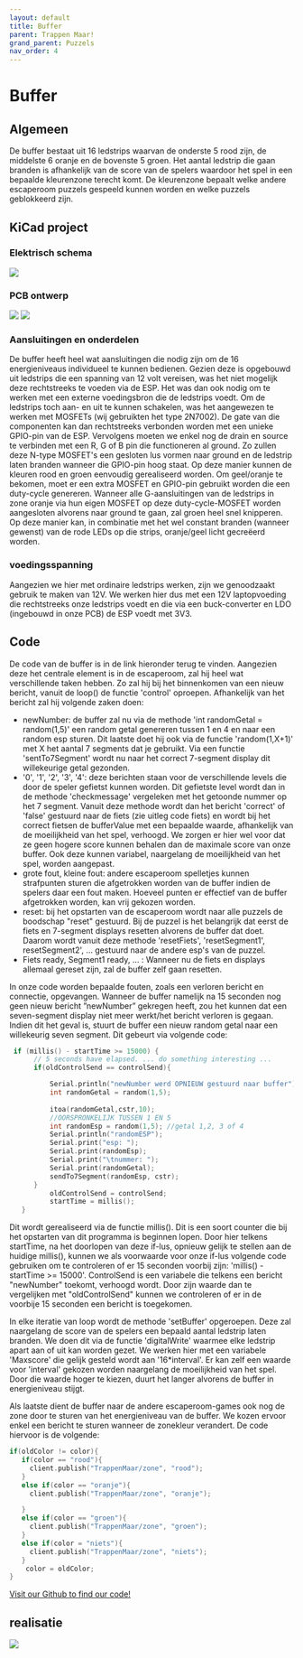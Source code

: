 ```yaml
---
layout: default
title: Buffer
parent: Trappen Maar!
grand_parent: Puzzels
nav_order: 4
---
```

# Buffer
## Algemeen
De buffer bestaat uit 16 ledstrips waarvan de onderste 5 rood zijn, de middelste 6 oranje en de bovenste 5
groen. Het aantal ledstrip die gaan branden is afhankelijk van de score van de spelers waardoor het spel in een bepaalde kleurenzone terecht komt. De kleurenzone bepaalt welke andere escaperoom puzzels
gespeeld kunnen worden en welke puzzels geblokkeerd zijn.

## KiCad project
### Elektrisch schema
![](2022-05-13-21-31-35.png)
### PCB ontwerp
![](2022-05-13-21-31-51.png)
![](2022-05-13-21-32-12.png)
### Aansluitingen en onderdelen
De buffer heeft heel wat aansluitingen die nodig zijn om de 16 energieniveaus individueel te kunnen bedienen. Gezien deze is opgebouwd uit ledstrips die een spanning van 12 volt vereisen, was het niet mogelijk deze rechtstreeks te voeden via de ESP. Het was dan ook nodig om te werken met een externe voedingsbron die de ledstrips voedt. Om de ledstrips toch aan- en uit te kunnen schakelen, was het aangewezen te werken met MOSFETs (wij gebruikten het type 2N7002). De gate van die componenten kan dan rechtstreeks verbonden worden met een unieke GPIO-pin van de ESP. Vervolgens moeten we enkel nog de drain en source te verbinden met een R, G of B pin die functioneren al ground. Zo zullen deze N-type MOSFET's een gesloten lus vormen naar ground en de ledstrip laten branden wanneer die GPIO-pin hoog staat. Op deze manier kunnen de kleuren rood en groen eenvoudig gerealiseerd worden. Om geel/oranje te bekomen, moet er een extra MOSFET en GPIO-pin gebruikt worden die een duty-cycle genereren. Wanneer alle G-aansluitingen van de ledstrips in zone oranje via hun eigen MOSFET op deze duty-cycle-MOSFET worden aangesloten alvorens naar ground te gaan, zal groen heel snel knipperen. Op deze manier kan, in combinatie met het wel constant branden (wanneer gewenst) van de rode LEDs op die strips, oranje/geel licht gecreëerd worden.

### voedingsspanning
Aangezien we hier met ordinaire ledstrips werken, zijn we genoodzaakt gebruik te maken van 12V. We werken hier
dus met een 12V laptopvoeding die rechtstreeks onze ledstrips voedt en die via een buck-converter en LDO
(ingebouwd in onze PCB) de ESP voedt met 3V3.
## Code
De code van de buffer is in de link hieronder terug te vinden. Aangezien deze het centrale element is in de escaperoom, zal hij heel wat verschillende taken hebben. Zo zal hij bij het binnenkomen van een nieuw bericht, vanuit de loop() de functie 'control' oproepen. Afhankelijk van het bericht zal hij volgende zaken doen: 
* newNumber: de buffer zal nu via de methode 'int randomGetal = random(1,5)' een random getal genereren tussen 1 en 4 en naar een random esp sturen. Dit laatste doet hij ook via de functie 'random(1,X+1)' met X het aantal 7 segments dat je gebruikt. Via een functie 'sentTo7Segment' wordt nu naar het correct 7-segment display dit willekeurige getal gezonden. 
* '0', '1', '2', '3', '4': deze berichten staan voor de verschillende levels die door de speler gefietst kunnen worden. Dit gefietste level wordt dan in de methode 'checkmessage' vergeleken met het getoonde nummer op het 7 segment. Vanuit deze methode wordt dan het bericht 'correct' of 'false' gestuurd naar de fiets (zie uitleg code fiets) en wordt bij het correct fietsen de bufferValue met een bepaalde waarde, afhankelijk van de moeilijkheid van het spel, verhoogd. We zorgen er hier wel voor dat ze geen hogere score kunnen behalen dan de maximale score van onze buffer. Ook deze kunnen variabel, naargelang de moeilijkheid van het spel, worden aangepast. 
* grote fout, kleine fout: andere escaperoom spelletjes kunnen strafpunten sturen die afgetrokken worden van de buffer indien de spelers daar een fout maken. Hoeveel punten er effectief van de buffer afgetrokken worden, kan vrij gekozen worden.
* reset: bij het opstarten van de escaperoom wordt naar alle puzzels de boodschap "reset" gestuurd. Bij de puzzel is het belangrijk dat eerst de fiets en 7-segment displays resetten alvorens de buffer dat doet. Daarom wordt vanuit deze methode 'resetFiets', 'resetSegment1', resetSegment2', ... gestuurd naar de andere esp's van de puzzel.
* Fiets ready, Segment1 ready, ... : Wanneer nu de fiets en displays allemaal gereset zijn, zal de buffer zelf gaan resetten. 

In onze code worden bepaalde fouten, zoals een verloren bericht en connectie, opgevangen. Wanneer de buffer namelijk na 15 seconden nog geen nieuw bericht ”newNumber” gekregen heeft, zou het kunnen dat een seven-segment display niet meer werkt/het bericht verloren is gegaan. Indien dit het geval is, stuurt de buffer een nieuw random getal naar een willekeurig seven segment. Dit gebeurt via volgende code: 
```c
 if (millis() - startTime >= 15000) {
      // 5 seconds have elapsed. ... do something interesting ...
      if(oldControlSend == controlSend){

          Serial.println("newNumber werd OPNIEUW gestuurd naar buffer");   
          int randomGetal = random(1,5);
    
          itoa(randomGetal,cstr,10);
          //OORSPRONKELIJK TUSSEN 1 EN 5
          int randomEsp = random(1,5); //getal 1,2, 3 of 4
          Serial.println("randomESP");
          Serial.print("esp: ");
          Serial.print(randomEsp);
          Serial.print("\tnummer: ");
          Serial.print(randomGetal);
          sendTo7Segment(randomEsp, cstr);
      }
          oldControlSend = controlSend;
          startTime = millis();
   }
```
 Dit wordt gerealiseerd via de functie millis(). Dit is een soort counter die bij het opstarten van dit programma is beginnen lopen. Door hier telkens startTime, na het doorlopen van deze if-lus, opnieuw gelijk te stellen aan de huidige millis(), kunnen we als voorwaarde voor onze if-lus volgende code gebruiken om te controleren of er 15 seconden voorbij zijn: 'millis() - startTime >= 15000'. ControlSend is een variabele die telkens een bericht "newNumber" toekomt, verhoogd wordt. Door zijn waarde dan te vergelijken met "oldControlSend" kunnen we controleren of er in de voorbije 15 seconden een bericht is toegekomen.    

 In elke iteratie van loop wordt de methode 'setBuffer' opgeroepen. Deze zal naargelang de score van de spelers een bepaald aantal ledstrip laten branden. We doen dit via de functie 'digitalWrite' waarmee elke ledstrip apart aan of uit kan worden gezet.
 We werken hier met een variabele 'Maxscore' die gelijk gesteld wordt aan '16*interval'. Er kan zelf een waarde voor 'interval' gekozen worden naargelang de moeilijkheid van het spel. Door die waarde hoger te kiezen, duurt het langer alvorens de buffer in energieniveau stijgt. 

 Als laatste dient de buffer naar de andere escaperoom-games ook nog de zone door te sturen van het energieniveau van de buffer. We kozen ervoor enkel een bericht te sturen wanneer de zonekleur verandert. De code hiervoor is de volgende: 
 ```c
if(oldColor != color){
    if(color == "rood"){
      client.publish("TrappenMaar/zone", "rood");
    }
    else if(color == "oranje"){
      client.publish("TrappenMaar/zone", "oranje");

    }
    else if(color == "groen"){
      client.publish("TrappenMaar/zone", "groen");
    }
    else if(color = "niets"){
      client.publish("TrappenMaar/zone", "niets");
    }
     color = oldColor;
}
 ```
 
[Visit our Github to find our code!](https://github.com/PLAN-IT-B/BachelorProefTrappenMaar/tree/main/Volledige%20en%20werkende%20code/sender)
## realisatie
![](buffer.jpg)
